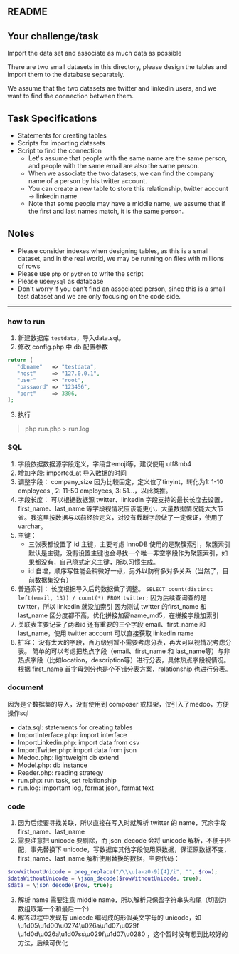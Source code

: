 ## README

## Your challenge/task

Import the data set and associate as much data as possible

There are two small datasets in this directory, please design the tables and import them to the database separately.

We assume that the two datasets are twitter and linkedin users, and we want to find the connection between them.

## Task Specifications

*  Statements for creating tables
*  Scripts for importing datasets
*  Script to find the connection
   -  Let's assume that people with the same name are the same person, and people with the same email are also the same person.
   -  When we associate the two datasets, we can find the company name of a person by his twitter account.
   -  You can create a new table to store this relationship, twitter account -> linkedin name
   -  Note that some people may have a middle name, we assume that if the first and last names match, it is the same person.

## Notes
* Please consider indexes when designing tables, as this is a small dataset, and in the real world, we may be running on files with millions of rows
* Please use `php` or `python` to write the script
* Please use`mysql` as database
* Don't worry if you can't find an associated person, since this is a small test dataset and we are only focusing on the code side.

----------------------------------------------------------------

### how to run

1. 新建数据库 `testdata`，导入data.sql。
2. 修改 config.php 中 db 配置参数
```php
return [
   "dbname"   => "testdata",
   "host"     => "127.0.0.1",
   "user"     => "root",
   "password" => "123456",
   "port"     => 3306,
];
```
3. 执行 
   
> php run.php > run.log


### SQL

1. 字段依据数据源字段定义，字段含emoji等，建议使用 utf8mb4
2. 增加字段: 
   imported_at 导入数据的时间
3. 调整字段：
   company_size 因为比较固定，定义位了tinyint，转化为1: 1-10 employees , 2: 11-50 employees, 3: 51...，以此类推。
4. 字段长度：
   可以根据数据源 twitter、linkedin 字段支持的最长长度去设置，first_name、last_name 等字段视情况应该能更小，大量数据情况能大大节省。我这里按数据与以前经验定义，对没有截断字段做了一定保证，使用了 varchar。
5. 主键：
   - 三张表都设置了 id 主键，主要考虑 InnoDB 使用的是聚簇索引，聚簇索引默认是主键，没有设置主键也会寻找一个唯一非空字段作为聚簇索引，如果都没有，自己隐式定义主键，所以习惯生成。
   - id 自增，顺序写性能会稍微好一点，另外以防有多对多关系（当然了，目前数据集没有）
6. 普通索引：
   长度根据导入后的数据做了调整。 `SELECT count(distinct left(email, 13)) / count(*) FROM twitter;`
   因为后续查询查的是 twitter，所以 linkedin 就没加索引
   因为测试 twitter 的first_name 和 last_name 区分度都不高，优化拼接加密name_md5，在拼接字段加索引
7. 关联表主要记录了两者id 还有重要的三个字段 email、first_name 和 last_name，使用 twitter account 可以直接获取 linkedin name
8. 扩容：
   没有太大的字段，百万级别暂不需要考虑分表，再大可以视情况考虑分表。
   简单的可以考虑把热点字段（email、first_name 和 last_name等）与非热点字段（比如location，description等）进行分表，具体热点字段视情况。
   根据 first_name 首字母划分也是个不错分表方案，relationship 也进行分表。
    
### document

因为是个数据集的导入，没有使用到 composer 或框架，仅引入了medoo，方便操作sql

- data.sql: statements for creating tables 
- ImportInterface.php: import interface
- ImportLinkedin.php: import data from csv 
- ImportTwitter.php: import data from json
- Medoo.php: lightweight db extend
- Model.php: db instance
- Reader.php: reading strategy
- run.php: run task, set relationship
- run.log: important log, format json, format text 


### code 

1. 因为后续要寻找关联，所以直接在写入时就解析 twitter 的 name，冗余字段 first_name、last_name
2. 需要注意把 unicode 要剔除，而 json_decode 会将 unicode 解析，不便于匹配，事先替换下 unicode，写数据库其他字段使用原数据，保证原数据不变， first_name、last_name 解析使用替换的数据，主要代码：
```php
$rowWithoutUnicode = preg_replace("/\\\u[a-z0-9]{4}/i", "", $row);
$dataWithoutUnicode = \json_decode($rowWithoutUnicode, true);
$data = \json_decode($row, true);
```
3. 解析 name 需要注意 middle name，所以解析只保留字符串头和尾（切割为数组取第一个和最后一个）
4. 解答过程中发现有 unicode 编码成的形似英文字母的 unicode，如 \u1d05\u1d00\u0274\u026a\u1d07\u029f \u1d0d\u026a\u1d07ss\u029f\u1d07\u0280 ，这个暂时没有想到比较好的方法，后续可优化




